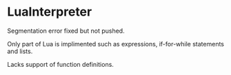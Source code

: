 # LuaInterpreter

Segmentation error fixed but not pushed.

Only part of Lua is implimented such as expressions, if-for-while statements and lists. 

Lacks support of function definitions.
